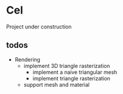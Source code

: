 # Cel
Project under construction

## todos

- Rendering
  - implement 3D triangle rasterization
    - implement a naive triangular mesh
    - implement triangle rasterization
  - support mesh and material
